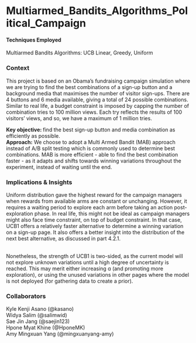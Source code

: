 # Multiarmed_Bandits_Algorithms_Political_Campaign

#### Techniques Employed
Multiarmed Bandits Algorithms: UCB Linear, Greedy, Uniform

### Context
This project is based on an Obama’s fundraising campaign simulation where we are trying to find the best combinations of a sign-up button and a background media that maximises the number of visitor sign-ups. There are 4 buttons and 6 media available, giving a total of 24 possible combinations. Similar to real life, a budget constraint is imposed by capping the number of combination tries to 100 million views. Each try reflects the results of 100 visitors’ views, and so, we have a maximum of 1 million tries. <br>

<strong> Key objective: </strong> find the best sign-up button and media combination as efficiently as possible.<br>
  <strong> Approach:</strong> We choose to adopt a Multi Armed Bandit (MAB) approach instead of A/B split testing which is commonly used to determine best combinations. MAB is more efficient - able to find the best combination faster - as it adapts and shifts towards winning variations throughout the experiment, instead of waiting until the end. <br>
  
### Implications & Insights
Uniform distribution gave the highest reward for the campaign managers when rewards from available arms are constant or unchanging. However, it requires a waiting period to explore each arm before taking an action post-exploration phase. In real life, this might not be ideal as campaign managers might also face time constraint, on top of budget constraint. In that case, UCB1 offers a relatively faster alternative to determine a winning variation on a sign-up page. It also offers a better insight into the distribution of the next best alternative, as discussed in part 4.2.1. 

<br> Nonetheless, the strength of UCB1 is two-sided, as the current model will not explore unknown variations until a high degree of uncertainty is reached. This may merit either increasing ɑ (and promoting more exploration), or using the unused variations in other pages where the model is not deployed (for gathering data to create a prior). <br>

### Collaborators
Kyle Kenji Asano (@kasano)<br>
Widya Salim (@salimwid)<br>
Sae Jin Jang (@saejin123)<br>
Hpone Myat Khine (@HponeMK) <br>
Amy Mingxuan Yang (@mingxuanyang-amy)
